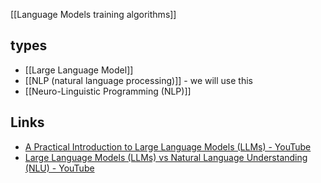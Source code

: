 
[[Language Models training algorithms]]


## types
- [[Large Language Model]]
- [[NLP (natural language processing)]]  -   we will use this 
- [[Neuro-Linguistic Programming (NLP)]]
	
## Links 
- [A Practical Introduction to Large Language Models (LLMs) - YouTube](https://www.youtube.com/watch?v=tFHeUSJAYbE&list=PLz-ep5RbHosU2hnz5ejezwaYpdMutMVB0)
- [Large Language Models (LLMs) vs Natural Language Understanding (NLU) - YouTube](https://www.youtube.com/watch?v=0pHi6h1DyvQ)